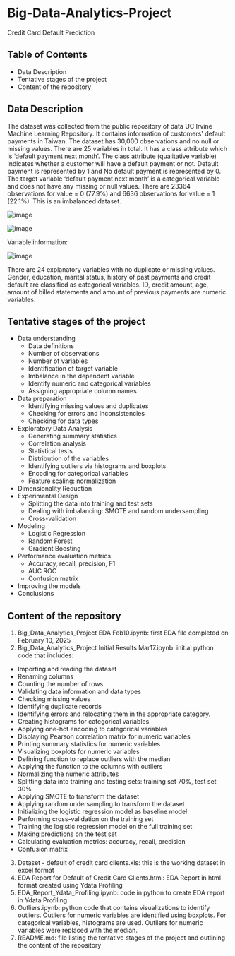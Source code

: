 # Big-Data-Analytics-Project
Credit Card Default Prediction

## Table of Contents
- Data Description
- Tentative stages of the project
- Content of the repository

## Data Description
The dataset was collected from the public repository of data UC Irvine Machine Learning Repository. It contains information of customers' default payments in Taiwan. The dataset has 30,000 observations and no null or missing values. There are 25 variables in total. It has a class attribute which is ‘default payment next month’. The class attribute (qualitative variable) indicates whether a customer will have a default payment or not. Default payment is represented by 1 and No default payment is represented by 0. 
The target variable ‘default payment next month’ is a categorical variable and does not have any missing or null values. There are 23364 observations for value = 0 (77.9%) and 6636 observations for value = 1 (22.1%). This is an imbalanced dataset.

![image](https://github.com/user-attachments/assets/cacc4ca2-3e2c-40c5-ac79-825448c22482)

![image](https://github.com/user-attachments/assets/e4e37a9d-6209-4634-be54-b01d897135fe)

Variable information: 

![image](https://github.com/user-attachments/assets/85a27e2c-68f3-4483-9a54-429cb12b17c1)


There are 24 explanatory variables with no duplicate or missing values. Gender, education, marital status, history of past payments and credit default are classified as categorical variables. ID, credit amount, age, amount of billed statements and amount of previous payments are numeric variables.


## Tentative stages of the project
- Data understanding
  - Data definitions
  - Number of observations
  - Number of variables
  - Identification of target variable
  - Imbalance in the dependent variable
  - Identify numeric and categorical variables
  - Assigning appropriate column names
- Data preparation
  -  Identifying missing values and duplicates
  -  Checking for errors and inconsistencies
  -  Checking for data types
- Exploratory Data Analysis
  - Generating summary statistics
  - Correlation analysis
  - Statistical tests
  - Distribution of the variables
  - Identifying outliers via histograms and boxplots
  - Encoding for categorical variables
  - Feature scaling: normalization
- Dimensionality Reduction
- Experimental Design
  - Splitting the data into training and test sets
  - Dealing with imbalancing: SMOTE and random undersampling
  - Cross-validation
- Modeling
  - Logistic Regression
  - Random Forest
  - Gradient Boosting
- Performance evaluation metrics
  - Accuracy, recall, precision, F1
  - AUC ROC
  - Confusion matrix
- Improving the models
- Conclusions

## Content of the repository
1) Big_Data_Analytics_Project EDA Feb10.ipynb: first EDA file completed on February 10, 2025
2) Big_Data_Analytics_Project Initial Results Mar17.ipynb: initial python code that includes:
  - Importing and reading the dataset
  - Renaming columns
  - Counting the number of rows
  - Validating data information and data types
  - Checking missing values
  - Identifying duplicate records
  - Identifying errors and relocating them in the appropriate category.
  - Creating histograms for categorical variables
  - Applying one-hot encoding to categorical variables
  - Displaying Pearson correlation matrix for numeric variables
  - Printing summary statistics for numeric variables
  - Visualizing boxplots for numeric variables
  - Defining function to replace outliers with the median
  - Applying the function to the columns with outliers
  - Normalizing the numeric attributes
  - Splitting data into training and testing sets: training set 70%, test set 30%
  - Applying SMOTE to transform the dataset
  - Applying random undersampling to transform the dataset
  - Initializing the logistic regression model as baseline model
  - Performing cross-validation on the training set
  - Training the logistic regression model on the full training set
  - Making predictions on the test set
  - Calculating evaluation metrics: accuracy, recall, precision
  - Confusion matrix
3) Dataset - default of credit card clients.xls: this is the working dataset in excel format
4) EDA Report for Default of Credit Card Clients.html: EDA Report in html format created using Ydata Profiling
5) EDA_Report_Ydata_Profiling.ipynb: code in python to create EDA report in Ydata Profiling
6) Outliers.ipynb: python code that contains visualizations to identify outliers. Outliers for numeric variables are identified using boxplots. For categorical variables, histograms are used. Outliers for numeric variables were replaced with the median.
7) README.md: file listing the tentative stages of the project and outlining the content of the repository
